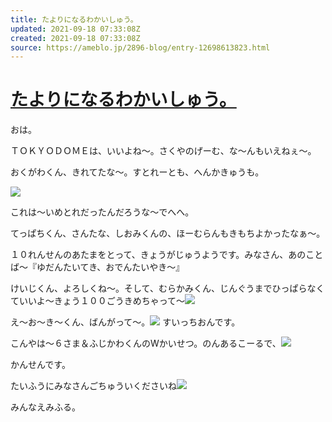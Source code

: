 ```yaml
---
title: たよりになるわかいしゅう。
updated: 2021-09-18 07:33:08Z
created: 2021-09-18 07:33:08Z
source: https://ameblo.jp/2896-blog/entry-12698613823.html
---
```


# [たよりになるわかいしゅう。](https://ameblo.jp/2896-blog/entry-12698613823.html)

おは。

ＴＯＫＹＯＤＯＭＥは、いいよね～。さくやのげーむ、な～んもいえねぇ～。

おくがわくん、きれてたな～。すとれーとも、へんかきゅうも。

[![](https://stat.ameba.jp/user_images/20210918/09/2896-blog/a6/93/j/o3648205615002609546.jpg?caw=800)](https://stat.ameba.jp/user_images/20210918/09/2896-blog/a6/93/j/o3648205615002609546.jpg)

これは～いめとれだったんだろうな～でへへ。

てっぱちくん、さんたな、しおみくんの、ほーむらんもきもちよかったなぁ～。

１０れんせんのあたまをとって、きょうがじゅうようです。みなさん、あのことば～『ゆだんたいてき、おでんたいやき～』

けいじくん、よろしくね～。そして、むらかみくん、じんぐうまでひっぱらなくていいよ～きょう１００ごうきめちゃって～![](https://stat100.ameba.jp/blog/ucs/img/char/char3/298.png)

え～お～き～くん、ばんがって～。![](https://stat100.ameba.jp/blog/ucs/img/char/char2/261.gif)
すいっちおんです。

こんやは～６さま＆ふじかわくんのWかいせつ。のんあるこーるで、![](https://stat100.ameba.jp/blog/ucs/img/char/char2/184.gif)

かんせんです。

たいふうにみなさんごちゅういくださいね![](https://stat100.ameba.jp/blog/ucs/img/char/char2/162.gif)

みんなえみふる。
